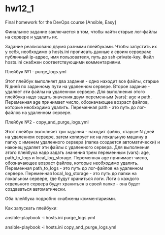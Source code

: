 # hw12_1
Final homework for the DevOps course [Ansible, Easy]

Финальное задание заключается в том, чтобы найти старые лог-файлы
на сервере и удалить их.

Задание реализовано двумя разными плейбуками. Чтобы запустить их у себя,
необходимо в hosts.ini прописать данные к своим серверам: публичный ip-адрес,
имя пользователя, путь до ssh-private-key. Файл hosts.ini снабжен соответствующими
комментариями.

Плейбук №1 - purge_logs.yml

Этот плейбук выполняет два задания - одно находит все файлы, старше 
N дней по заданному пути на удаленном сервере. Второе задание - удаляет эти файлы на удаленном сервере.
Для выполнения этого плейбука надо задать значения двум переменным (vars): age и path. 
Переменная age принимает число, обозначающее возраст файлов, которые необходимо удалить. 
Переменная path - это путь до лог-файлов на удаленном сервере.


Плейбук №2 - copy_and_purge_logs.yml

Этот плейбук выполняет три задания - находит файлы, старше N дней на удаленном сервере, затем копирует их
на локальную машину в папку с именем удаленного сервера (папка создается автоматически) и наконец 
удаляет эти файлы с удаленного сервера.
Для выполнения этого плейбука надо задать значения трем переменным (vars): age, path_to_logs и local_log_storage.
Переменная age принимает число, обозначающее возраст файлов, которые необходимо удалить. 
Переменная path_to_logs - это путь до лог-файлов на удаленном сервере. 
Переменная local_log_storage - это путь до папки на локальном сервере, где будут храниться логи. Логи с каждого отдельного сервера
будут храниться в своей папке - она будет создаваться автоматически.


Оба плейбука подробно снабжены комментариями.

Как запускать плейбуки:

ansible-playbook -i hosts.ini purge_logs.yml

ansible-playbook -i hosts.ini copy_and_purge_logs.yml
